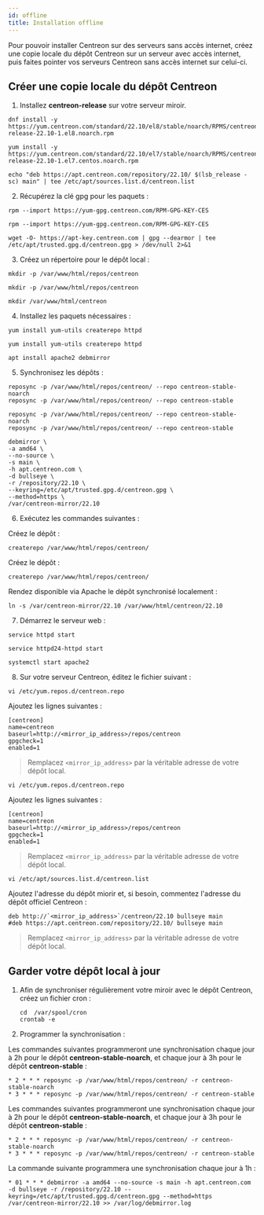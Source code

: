 ```yaml
---
id: offline
title: Installation offline
---
```


Pour pouvoir installer Centreon sur des serveurs sans accès internet, créez une copie locale du dépôt Centreon sur un serveur avec accès internet, puis faites pointer vos serveurs Centreon sans accès internet sur celui-ci.

## Créer une copie locale du dépôt Centreon

1. Installez **centreon-release** sur votre serveur miroir.

<Tabs groupId="sync">
<TabItem value="Alma / RHEL / Oracle Linux 8" label="Alma / RHEL / Oracle Linux 8">

```shell
dnf install -y https://yum.centreon.com/standard/22.10/el8/stable/noarch/RPMS/centreon-release-22.10-1.el8.noarch.rpm
```

</TabItem>
<TabItem value="CentOS 7" label="CentOS 7">

```shell
yum install -y https://yum.centreon.com/standard/22.10/el7/stable/noarch/RPMS/centreon-release-22.10-1.el7.centos.noarch.rpm
```

</TabItem>
<TabItem value="Debian 11" label="Debian 11">

```shell
echo "deb https://apt.centreon.com/repository/22.10/ $(lsb_release -sc) main" | tee /etc/apt/sources.list.d/centreon.list
```

</TabItem>
</Tabs>

2. Récupérez la clé gpg pour les paquets :

<Tabs groupId="sync">
<TabItem value="Alma / RHEL / Oracle Linux 8" label="Alma / RHEL / Oracle Linux 8">

```shell
rpm --import https://yum-gpg.centreon.com/RPM-GPG-KEY-CES
```

</TabItem>
<TabItem value="CentOS 7" label="CentOS 7">

```shell
rpm --import https://yum-gpg.centreon.com/RPM-GPG-KEY-CES
```

</TabItem>
<TabItem value="Debian 11" label="Debian 11">

```shell
wget -O- https://apt-key.centreon.com | gpg --dearmor | tee /etc/apt/trusted.gpg.d/centreon.gpg > /dev/null 2>&1
```

</TabItem>
</Tabs>

3. Créez un répertoire pour le dépôt local :

<Tabs groupId="sync">
<TabItem value="Alma / RHEL / Oracle Linux 8" label="Alma / RHEL / Oracle Linux 8">

   ```shell
   mkdir -p /var/www/html/repos/centreon
   ```

</TabItem>
<TabItem value="CentOS 7" label="CentOS 7">

   ```shell
   mkdir -p /var/www/html/repos/centreon
   ```

</TabItem>
<TabItem value="Debian 11" label="Debian 11">

```shell
mkdir /var/www/html/centreon
```

</TabItem>
</Tabs>

4. Installez les paquets nécessaires :

<Tabs groupId="sync">
<TabItem value="Alma / RHEL / Oracle Linux 8" label="Alma / RHEL / Oracle Linux 8">

```shell
yum install yum-utils createrepo httpd
```

</TabItem>
<TabItem value="CentOS 7" label="CentOS 7">

```shell
yum install yum-utils createrepo httpd
```

</TabItem>
<TabItem value="Debian 11" label="Debian 11">

```shell
apt install apache2 debmirror
```

</TabItem>
</Tabs>

5. Synchronisez les dépôts :

<Tabs groupId="sync">
<TabItem value="Alma / RHEL / Oracle Linux 8" label="Alma / RHEL / Oracle Linux 8">

```shell
reposync -p /var/www/html/repos/centreon/ --repo centreon-stable-noarch
reposync -p /var/www/html/repos/centreon/ --repo centreon-stable
```

</TabItem>
<TabItem value="CentOS 7" label="CentOS 7">

```shell
reposync -p /var/www/html/repos/centreon/ --repo centreon-stable-noarch
reposync -p /var/www/html/repos/centreon/ --repo centreon-stable
```

</TabItem>
<TabItem value="Debian 11" label="Debian 11">

```shell
debmirror \
-a amd64 \
--no-source \
-s main \
-h apt.centreon.com \
-d bullseye \
-r /repository/22.10 \
--keyring=/etc/apt/trusted.gpg.d/centreon.gpg \
--method=https \
/var/centreon-mirror/22.10
```

</TabItem>
</Tabs>

6. Exécutez les commandes suivantes :

<Tabs groupId="sync">
<TabItem value="Alma / RHEL / Oracle Linux 8" label="Alma / RHEL / Oracle Linux 8">

Créez le dépôt :
```shell
createrepo /var/www/html/repos/centreon/
```

</TabItem>
<TabItem value="CentOS 7" label="CentOS 7">

Créez le dépôt :

```shell
createrepo /var/www/html/repos/centreon/
```

</TabItem>
<TabItem value="Debian 11" label="Debian 11">

Rendez disponible via Apache le dépôt synchronisé localement :

```shell
ln -s /var/centreon-mirror/22.10 /var/www/html/centreon/22.10
```

</TabItem>
</Tabs>

7. Démarrez le serveur web :

<Tabs groupId="sync">
<TabItem value="Alma / RHEL / Oracle Linux 8" label="Alma / RHEL / Oracle Linux 8"> 

```shell
service httpd start
```

</TabItem>
<TabItem value="CentOS 7" label="CentOS 7">

```shell
service httpd24-httpd start
```

</TabItem>
<TabItem value="Debian 11" label="Debian 11">

```shell
systemctl start apache2
```

</TabItem>
</Tabs>

8. Sur votre serveur Centreon, éditez le fichier suivant :


<Tabs groupId="sync">
<TabItem value="Alma / RHEL / Oracle Linux 8" label="Alma / RHEL / Oracle Linux 8"> 

```shell
vi /etc/yum.repos.d/centreon.repo
```

Ajoutez les lignes suivantes :

```shell
[centreon]
name=centreon
baseurl=http://<mirror_ip_address>/repos/centreon
gpgcheck=1
enabled=1
```

> Remplacez `<mirror_ip_address>` par la véritable adresse de votre dépôt local.

</TabItem>
<TabItem value="CentOS 7" label="CentOS 7">

```shell
vi /etc/yum.repos.d/centreon.repo
```

Ajoutez les lignes suivantes :

```shell
[centreon]
name=centreon
baseurl=http://<mirror_ip_address>/repos/centreon
gpgcheck=1
enabled=1
```

> Remplacez `<mirror_ip_address>` par la véritable adresse de votre dépôt local.

</TabItem>
<TabItem value="Debian 11" label="Debian 11">

```shell
vi /etc/apt/sources.list.d/centreon.list
```

Ajoutez l'adresse du dépôt miorir et, si besoin, commentez l'adresse du dépôt officiel Centreon :

```shell
deb http://`<mirror_ip_address>`/centreon/22.10 bullseye main
#deb https://apt.centreon.com/repository/22.10/ bullseye main
```

> Remplacez `<mirror_ip_address>` par la véritable adresse de votre dépôt local.

</TabItem>
</Tabs>

## Garder votre dépôt local à jour

1. Afin de synchroniser régulièrement votre miroir avec le dépôt Centreon, créez un fichier cron :

   ```shell
   cd  /var/spool/cron
   crontab -e
   ```

2. Programmer la synchronisation :

<Tabs groupId="sync">
<TabItem value="Alma / RHEL / Oracle Linux 8" label="Alma / RHEL / Oracle Linux 8">

Les commandes suivantes programmeront une synchronisation chaque jour à 2h pour le dépôt **centreon-stable-noarch**, et chaque jour à 3h pour le dépôt **centreon-stable** :

```shell
* 2 * * * reposync -p /var/www/html/repos/centreon/ -r centreon-stable-noarch
* 3 * * * reposync -p /var/www/html/repos/centreon/ -r centreon-stable
```

</TabItem>
<TabItem value="CentOS 7" label="CentOS 7">

Les commandes suivantes programmeront une synchronisation chaque jour à 2h pour le dépôt **centreon-stable-noarch**, et chaque jour à 3h pour le dépôt **centreon-stable** :

```shell
* 2 * * * reposync -p /var/www/html/repos/centreon/ -r centreon-stable-noarch
* 3 * * * reposync -p /var/www/html/repos/centreon/ -r centreon-stable
```

</TabItem>
<TabItem value="Debian 11" label="Debian 11">

La commande suivante programmera une synchronisation chaque jour à 1h :

```shell
* 01 * * * debmirror -a amd64 --no-source -s main -h apt.centreon.com -d bullseye -r /repository/22.10 --keyring=/etc/apt/trusted.gpg.d/centreon.gpg --method=https /var/centreon-mirror/22.10 >> /var/log/debmirror.log
```

</TabItem>
</Tabs>
